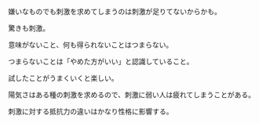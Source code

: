 嫌いなものでも刺激を求めてしまうのは刺激が足りてないからかも。

驚きも刺激。

意味がないこと、何も得られないことはつまらない。

つまらないことは「やめた方がいい」と認識していること。

試したことがうまくいくと楽しい。

陽気さはある種の刺激を求めるので、刺激に弱い人は疲れてしまうことがある。

刺激に対する抵抗力の違いはかなり性格に影響する。
